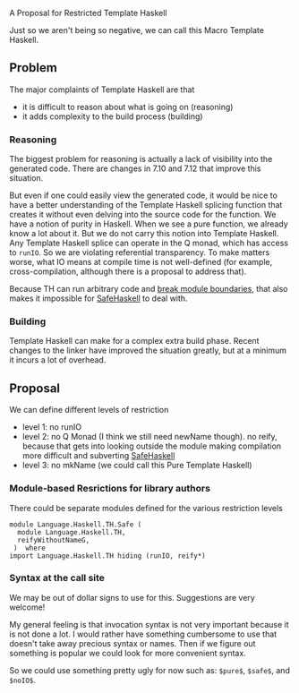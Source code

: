 
A Proposal for Restricted Template Haskell


Just so we aren't being so negative, we can call this Macro Template Haskell.

## Problem


The major complaints of Template Haskell are that

- it is difficult to reason about what is going on (reasoning)
- it adds complexity to the build process (building)

### Reasoning


The biggest problem for reasoning is actually a lack of visibility into the generated code. There are changes in 7.10 and 7.12 that improve this situation.


But even if one could easily view the generated code, it would be nice to have a better understanding of the Template Haskell splicing function that creates it without even delving into the source code for the function.
We have a notion of purity in Haskell. When we see a pure function, we already know a lot about it.
But we do not carry this notion into Template Haskell. Any Template Haskell splice can operate in the Q monad, which has access to `runIO`.
So we are violating referential transparency. To make matters worse, what IO means at compile time is not well-defined (for example, cross-compilation, although there is a proposal to address that).


Because TH can run arbitrary code and [ break module boundaries](https://github.com/dterei/SafeHaskellExamples/tree/master/thReify), that also makes it impossible for [SafeHaskell](safe-haskell) to deal with.

### Building


Template Haskell can make for a complex extra build phase. Recent changes to the linker have improved the situation greatly, but at a minimum it incurs a lot of overhead.

## Proposal


We can define different levels of restriction

- level 1: no runIO
- level 2: no Q Monad (I think we still need newName though). no reify, because that gets into looking outside the module making compilation more difficult and subverting [SafeHaskell](safe-haskell)
- level 3: no mkName (we could call this Pure Template Haskell)

### Module-based Resrictions for library authors


There could be separate modules defined for the various restriction levels

```wiki
module Language.Haskell.TH.Safe (
  module Language.Haskell.TH,
  reifyWithoutNameG,
 )  where
import Language.Haskell.TH hiding (runIO, reify*)
```

### Syntax at the call site


We may be out of dollar signs to use for this. Suggestions are very welcome!


My general feeling is that invocation syntax is not very important because it is not done a lot. I would rather have something cumbersome to use that doesn't take away precious syntax or names. Then if we figure out something is popular we could look for more convenient syntax.


So we could use something pretty ugly for now such as: `$pure$`, `$safe$`, and `$noIO$`.
